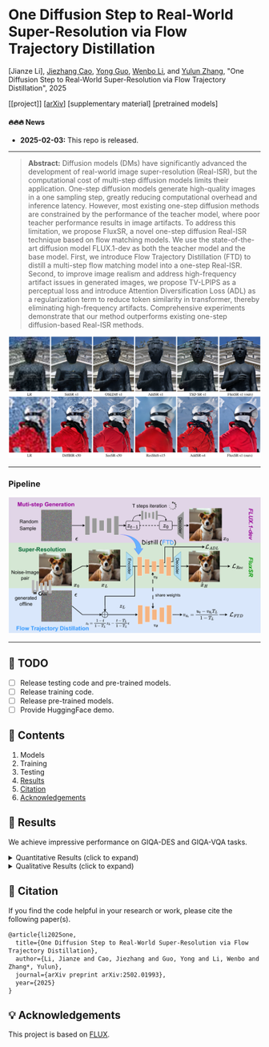 # One Diffusion Step to Real-World Super-Resolution via Flow Trajectory Distillation

[Jianze Li], [Jiezhang Cao](https://www.jiezhangcao.com/), [Yong Guo](https://www.guoyongcs.com/), [Wenbo Li](https://fenglinglwb.github.io/), and [Yulun Zhang](http://yulunzhang.com/), "One Diffusion Step to Real-World Super-Resolution via Flow Trajectory Distillation", 2025

[[project]] [[arXiv](https://arxiv.org/abs/2502.01993)] [supplementary material] [pretrained models]



#### 🔥🔥🔥 News

- **2025-02-03:** This repo is released.

---

> **Abstract:** Diffusion models (DMs) have significantly advanced the development of real-world image super-resolution (Real-ISR), but the computational cost of multi-step diffusion models limits their application. One-step diffusion models generate high-quality images in a one sampling step, greatly reducing computational overhead and inference latency. However, most existing one-step diffusion methods are constrained by the performance of the teacher model, where poor teacher performance results in image artifacts. To address this limitation, we propose FluxSR, a novel one-step diffusion Real-ISR technique based on flow matching models. We use the state-of-the-art diffusion model FLUX.1-dev as both the teacher model and the base model. First, we introduce Flow Trajectory Distillation (FTD) to distill a multi-step flow matching model into a one-step Real-ISR. Second, to improve image realism and address high-frequency artifact issues in generated images, we propose TV-LPIPS as a perceptual loss and introduce Attention Diversification Loss (ADL) as a regularization term to reduce token similarity in transformer, thereby eliminating high-frequency artifacts. Comprehensive experiments demonstrate that our method outperforms existing one-step diffusion-based Real-ISR methods.

![](figs/teaser.png)

---

### Pipeline

![](figs/pipeline.png)

---

## 🔖 TODO

- [ ] Release testing code and pre-trained models.
- [ ] Release training code. 
- [ ] Release pre-trained models.
- [ ] Provide HuggingFace demo.

## 🔗 Contents

1. Models
1. Training
1. Testing
1. [Results](#results)
1. [Citation](#citation)
1. [Acknowledgements](#acknowledgements)

## <a name="results"></a>🔎 Results

We achieve impressive performance on GIQA-DES and GIQA-VQA tasks.

<details>
<summary>Quantitative Results (click to expand)</summary>

- Results in Table 1 of the main paper

<p align="center">
  <img width="900" src="figs/table1.png">
</p>

- Results in Table 2 (RealSet65 testset) of the main paper

<p align="center">
  <img width="450" src="figs/table2.png">
</p>
</details>


<details>
<summary>Qualitative Results (click to expand)</summary>

- Results in Figure 5 of the main paper

<p align="center">
  <img width="900" src="figs/visual.png">
</p>


</details>

## <a name="citation"></a>📎 Citation

If you find the code helpful in your research or work, please cite the following paper(s).

```
@article{li2025one,
  title={One Diffusion Step to Real-World Super-Resolution via Flow Trajectory Distillation},
  author={Li, Jianze and Cao, Jiezhang and Guo, Yong and Li, Wenbo and Zhang*, Yulun},
  journal={arXiv preprint arXiv:2502.01993},
  year={2025}
}
```

## <a name="acknowledgements"></a>💡 Acknowledgements

This project is based on [FLUX](https://github.com/black-forest-labs/flux).
